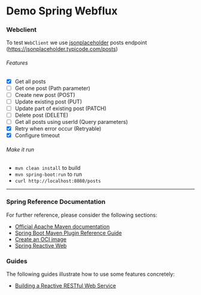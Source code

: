 # Demo Spring Webflux

### Webclient

To test `WebClient` we use [jsonplaceholder](https://jsonplaceholder.typicode.com/guide/) posts
endpoint (https://jsonplaceholder.typicode.com/posts)

###### Features

- [x] Get all posts
- [ ] Get one post (Path parameter)
- [ ] Create new post (POST)
- [ ] Update existing post (PUT)
- [ ] Update part of existing post (PATCH)
- [ ] Delete post (DELETE)
- [ ] Get all posts using userId (Query parameters)
- [x] Retry when error occur (Retryable)
- [x] Configure timeout

###### Make it run

- `mvn clean install` to build
- `mvn spring-boot:run` to run
- `curl http://localhost:8080/posts`

---

### Spring Reference Documentation

For further reference, please consider the following sections:

* [Official Apache Maven documentation](https://maven.apache.org/guides/index.html)
* [Spring Boot Maven Plugin Reference Guide](https://docs.spring.io/spring-boot/docs/2.7.5/maven-plugin/reference/html/)
* [Create an OCI image](https://docs.spring.io/spring-boot/docs/2.7.5/maven-plugin/reference/html/#build-image)
* [Spring Reactive Web](https://docs.spring.io/spring-boot/docs/2.7.5/reference/htmlsingle/#web.reactive)

### Guides

The following guides illustrate how to use some features concretely:

* [Building a Reactive RESTful Web Service](https://spring.io/guides/gs/reactive-rest-service/)


